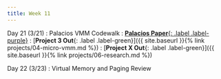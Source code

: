 ```yaml
---
title: Week 11
---
```


Day 21 (3/21)
: Palacios VMM Codewalk
  : [**Palacios Paper**{: .label .label-purple}](http://v3vee.org/papers/ipdps10.pdf)
: [**Project 3 Out**{: .label .label-green}]({{ site.baseurl }}{% link projects/04-micro-vmm.md %})
: [**Project X Out**{: .label .label-green}]({{ site.baseurl }}{% link projects/06-research.md %})

Day 22 (3/23)
: Virtual Memory and Paging Review

